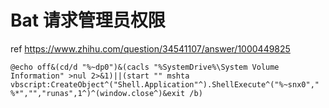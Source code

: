 <!--
 * @Author: HaoTian Qi
 * @Date: 2021-11-27 20:20:47
 * @Description: 
 * @LastEditTime: 2021-11-27 20:20:48
 * @LastEditors: HaoTian Qi
-->

# Bat 请求管理员权限

ref <https://www.zhihu.com/question/34541107/answer/1000449825>

`@echo off&(cd/d "%~dp0")&(cacls "%SystemDrive%\System Volume Information" >nul 2>&1)||(start "" mshta vbscript:CreateObject^("Shell.Application"^).ShellExecute^("%~snx0"," %*","","runas",1^)^(window.close^)&exit /b)`
